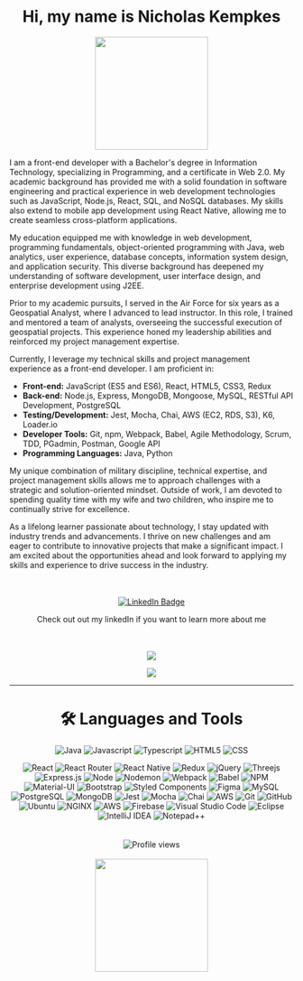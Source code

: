 <div id="header" align="center">
  <h1>
    Hi, my name is Nicholas Kempkes
  </h1>
  <img src="https://raw.githubusercontent.com/gist/ManulMax/2d20af60d709805c55fd784ca7cba4b9/raw/bcfeac7604f674ace63623106eb8bb8471d844a6/github.gif" height="200" />
  <p align="left">I am a front-end developer with a Bachelor's degree in Information Technology, specializing in Programming, and a certificate in Web 2.0. My academic background has provided me with a solid foundation in software engineering and practical experience in web development technologies such as JavaScript, Node.js, React, SQL, and NoSQL databases. My skills also extend to mobile app development using React Native, allowing me to create seamless cross-platform applications.
  </p>
<p align="left">
  My education equipped me with knowledge in web development, programming fundamentals, object-oriented programming with Java, web analytics, user experience, database concepts, information system design, and application security. This diverse background has deepened my understanding of software development, user interface design, and enterprise development using J2EE.
</p>
  <p align="left">
    Prior to my academic pursuits, I served in the Air Force for six years as a Geospatial Analyst, where I advanced to lead instructor. In this role, I trained and mentored a team of analysts, overseeing the successful execution of geospatial projects. This experience honed my leadership abilities and reinforced my project management expertise.
  </p>
  <p align="left">
    Currently, I leverage my technical skills and project management experience as a front-end developer. I am proficient in:
  </p>
   <ul align="left">
     <li><strong>Front-end:</strong> JavaScript (ES5 and ES6), React, HTML5, CSS3, Redux</li>
      <li><strong>Back-end:</strong> Node.js, Express, MongoDB, Mongoose, MySQL, RESTful API Development, PostgreSQL</li>
      <li><strong>Testing/Development:</strong> Jest, Mocha, Chai, AWS (EC2, RDS, S3), K6, Loader.io</li>
      <li><strong>Developer Tools:</strong> Git, npm, Webpack, Babel, Agile Methodology, Scrum, TDD, PGadmin, Postman, Google API</li>
      <li><strong>Programming Languages:</strong> Java, Python</li>
  </ul>
<p align="left">
  My unique combination of military discipline, technical expertise, and project management skills allows me to approach challenges with a strategic and solution-oriented mindset. Outside of work, I am devoted to spending quality time with my wife and two children, who inspire me to continually strive for excellence.
</p>
<p align="left">
  As a lifelong learner passionate about technology, I stay updated with industry trends and advancements. I thrive on new challenges and am eager to contribute to innovative projects that make a significant impact. I am excited about the opportunities ahead and look forward to applying my skills and experience to drive success in the industry.
</p>
</div>

<br>
<br>
<div id="badges" align="center">
  <a href="https://www.linkedin.com/in/nicholas-kempkes/" target="_blank" rel="noreferrer noopener">
    <img src="https://img.shields.io/badge/LinkedIn-blue?style=for-the-badge&logo=linkedin&logoColor=white" alt="LinkedIn Badge"/>
  </a>
<p>Check out out my linkedIn if you want to learn more about me</p>
<!--   <p>Check out out my linkedIn if you want to learn more about me, or check out my <a href="https://www.nicholaskempkes.com" target="_blank" rel="noreferrer noopener">Portfolio</a></p> -->
<!-- Portfolio not up -->
</div>


<br>
<br>
<div align="center">
  <img src= "http://github-readme-streak-stats.herokuapp.com?user=kemp3673&theme=highcontrast"/>
  <p> </p>
</div>
<!-- <div align="center">
  <img src="https://github-readme-stats.vercel.app/api?username=kemp3673&show_icons=true&theme=highcontrast&locale=en"/>
  <p> </p>
</div> -->
<div align="center"> 
  <img src="https://leetcard.jacoblin.cool/kemp3673?ext=activity"/>
</div>

---
  <h1 align="center">
    🛠️ Languages and Tools
  </h1>
<!-- <div align="center">
  <img src="https://github-readme-stats.vercel.app/api/top-langs/?username=kemp3673&layout=compact&langs_count=8&&hide=shellshow_icons=true&theme=highcontrast&locale=en"/>
  <p> </p>
</div> -->

<div align="center">
  <img alt="Java" src="https://img.shields.io/badge/java-%23ED8B00.svg?style=for-the-badge&logo=openjdk&logoColor=white"/>
  <img alt="Javascript" src="https://img.shields.io/badge/-JavaScript-F7DF1E?logo=javascript&logoColor=white&style=for-the-badge"/>
  <img alt="Typescript" src="https://img.shields.io/badge/typescript-%23007ACC.svg?style=for-the-badge&logo=typescript&logoColor=white"/>
  <img alt="HTML5" src="https://img.shields.io/badge/html5-%23E34F26.svg?style=for-the-badge&logo=html5&logoColor=white"/>
  <img alt="CSS" src="https://img.shields.io/badge/-CSS3-1572B6?logo=css3&logoColor=white&style=for-the-badge"/>
  <p> </p>
</div>

<div align="center">
  <img alt="React" src="https://img.shields.io/badge/-React-61DAFB?logo=react&logoColor=white&style=for-the-badge"/>
  <img alt="React Router" src="https://img.shields.io/badge/React_Router-CA4245?style=for-the-badge&logo=react-router&logoColor=white"/>
  <img alt="React Native" src="https://img.shields.io/badge/react_native-%2320232a.svg?style=for-the-badge&logo=react&logoColor=%2361DAFB"/>
  <img alt="Redux" src="https://img.shields.io/badge/-Redux-764ABC?logo=redux&logoColor=white&style=for-the-badge"/>
  <img alt="jQuery" src="https://img.shields.io/badge/-jQuery-0769AD?logo=jquery&logoColor=white&style=for-the-badge"/>
  <img alt="Threejs" src="https://img.shields.io/badge/threejs-black?style=for-the-badge&logo=three.js&logoColor=white"/>
  <img alt="Express.js" src="https://img.shields.io/badge/express.js-%23404d59.svg?style=for-the-badge&logo=express&logoColor=%2361DAFB"/>
  <img alt="Node" src="https://img.shields.io/badge/-Node-9ACD32?logo=node.js&logoColor=white&style=for-the-badge"/>
  <img alt="Nodemon" src="https://img.shields.io/badge/NODEMON-%23323330.svg?style=for-the-badge&logo=nodemon&logoColor=%BBDEAD"/>
  <img alt="Webpack" src="https://img.shields.io/badge/-Webpack-8DD6F9?logo=webpack&logoColor=white&style=for-the-badge"/>
  <img alt="Babel" src="https://img.shields.io/badge/-Babel-F9DC3E?logo=babel&logoColor=white&style=for-the-badge"/>
  <img alt="NPM" src="https://img.shields.io/badge/NPM-%23000000.svg?style=for-the-badge&logo=npm&logoColor=white"/>
  <img alt="Material-UI" src="https://img.shields.io/badge/-MUI-007FFF?logo=mui&logoColor=white&style=for-the-badge"/>
  <img alt="Bootstrap" src="https://img.shields.io/badge/-Bootstrap-7952B3?logo=bootstrap&logoColor=white&style=for-the-badge"/>
  <img alt="Styled Components" src="https://img.shields.io/badge/styled--components-DB7093?style=for-the-badge&logo=styled-components&logoColor=white"/>
  <img alt="Figma" src="https://img.shields.io/badge/-Figma-B2E7E8?logo=figma&logoColor=black&style=for-the-badge"/>
  <img alt="MySQL" src="https://img.shields.io/badge/-MySQL-4479A1?logo=mysql&logoColor=white&style=for-the-badge"/>
  <img alt="PostgreSQL" src="https://img.shields.io/badge/-PostgreSQL-4169E1?logo=postgresql&logoColor=white&style=for-the-badge"/>
  <img alt="MongoDB" src="https://img.shields.io/badge/-MongoDB-47A248?logo=mongodb&logoColor=white&style=for-the-badge"/>
  <img alt="Jest" src="https://img.shields.io/badge/-Jest-C21325?logo=jest&logoColor=white&style=for-the-badge"/>
  <img alt="Mocha" src="https://img.shields.io/badge/-Mocha-8D6748?logo=mocha&logoColor=white&style=for-the-badge"/>
  <img alt="Chai" src="https://img.shields.io/badge/-Chai-A30701?logo=chai&logoColor=white&style=for-the-badge"/>
  <img alt="AWS" src="https://img.shields.io/badge/-AWS-232F3E?logo=amazonaws&logoColor=white&style=for-the-badge"/>
  <img alt="Git" src="https://img.shields.io/badge/-Git-F05032?logo=git&logoColor=white&style=for-the-badge"/>
  <img alt="GitHub" src="https://img.shields.io/badge/github-%23121011.svg?style=for-the-badge&logo=github&logoColor=white"/>
  <img alt="Ubuntu" src="https://img.shields.io/badge/-Ubuntu-E95420?logo=ubuntu&logoColor=white&style=for-the-badge"/>
  <img alt="NGINX" src="https://img.shields.io/badge/-NGINX-009639?logo=nginx&logoColor=white&style=for-the-badge"/>
  <img alt="AWS" src="https://img.shields.io/badge/AWS-%23FF9900.svg?style=for-the-badge&logo=amazon-aws&logoColor=white"/>
  <img alt="Firebase" src="https://img.shields.io/badge/firebase-%23039BE5.svg?style=for-the-badge&logo=firebase"/>
  <img alt="Visual Studio Code" src="https://img.shields.io/badge/Visual%20Studio%20Code-0078d7.svg?style=for-the-badge&logo=visual-studio-code&logoColor=white"/>
  <img alt="Eclipse" src="https://img.shields.io/badge/Eclipse-FE7A16.svg?style=for-the-badge&logo=Eclipse&logoColor=white"/>
  <img alt="IntelliJ IDEA" src="https://img.shields.io/badge/IntelliJIDEA-000000.svg?style=for-the-badge&logo=intellij-idea&logoColor=white"/>
  <img alt="Notepad++" src="https://img.shields.io/badge/Notepad++-90E59A.svg?style=for-the-badge&logo=notepad%2b%2b&logoColor=black"/>
</div>


<div align="center"> 
  <br></br>
  <img src="https://komarev.com/ghpvc/?username=kemp3673&style=flat-square&color=blue" alt="Profile views"/>
  <br></br>
  <img src="https://media2.giphy.com/media/S1uy0EgCosuDS/giphy.gif?cid=6c09b952svi2t19uv53qw3cz1xyaqt21suqmylnfdwip533p&rid=giphy.gif&ct=g" height="200"/>
</div>
